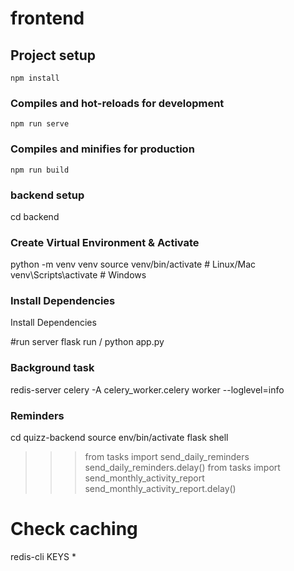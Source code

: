 # frontend

## Project setup
```
npm install
```

### Compiles and hot-reloads for development
```
npm run serve
```

### Compiles and minifies for production
```
npm run build
```

### backend setup

cd backend

### Create Virtual Environment & Activate

python -m venv venv
source venv/bin/activate   # Linux/Mac
venv\Scripts\activate      # Windows

### Install Dependencies
 Install Dependencies

 #run server 
 flask run / python app.py


### Background task 

redis-server
celery -A celery_worker.celery worker --loglevel=info
### Reminders 
cd quizz-backend
source env/bin/activate
flask shell
>>> from tasks import send_daily_reminders
>>> send_daily_reminders.delay()
from tasks import send_monthly_activity_report
send_monthly_activity_report.delay()

# Check caching
redis-cli
KEYS *